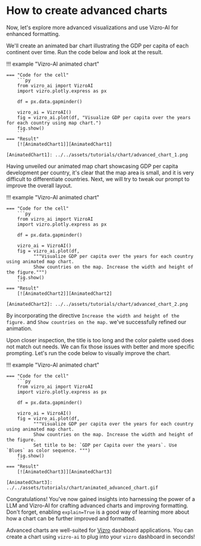 # How to create advanced charts
Now, let's explore more advanced visualizations and use Vizro-AI for enhanced formatting.

We'll create an animated bar chart illustrating the GDP per capita of each continent over time. Run the code below and look at the result.

!!! example "Vizro-AI animated chart"

    === "Code for the cell"
        ```py
        from vizro_ai import VizroAI
        import vizro.plotly.express as px

        df = px.data.gapminder()

        vizro_ai = VizroAI()
        fig = vizro_ai.plot(df, "Visualize GDP per capita over the years for each country using map chart.")
        fig.show()
        ```
    === "Result"
        [![AnimatedChart1]][AnimatedChart1]

    [AnimatedChart1]: ../../assets/tutorials/chart/advanced_chart_1.png

Having unveiled our animated map chart showcasing GDP per capita development per country, it's clear that the map area is small, and it is very difficult to differentiate countries.
Next, we will try to tweak our prompt to improve the overall layout.

!!! example "Vizro-AI animated chart"

    === "Code for the cell"
        ```py
        from vizro_ai import VizroAI
        import vizro.plotly.express as px

        df = px.data.gapminder()

        vizro_ai = VizroAI()
        fig = vizro_ai.plot(df,
              """Visualize GDP per capita over the years for each country using animated map chart.
              Show countries on the map. Increase the width and height of the figure.""")
        fig.show()
        ```
    === "Result"
        [![AnimatedChart2]][AnimatedChart2]

    [AnimatedChart2]: ../../assets/tutorials/chart/advanced_chart_2.png


By incorporating the directive `Increase the width and height of the figure.` and `Show countries on the map.` we've successfully refined our animation.

Upon closer inspection, the title is too long and the color palette used does not match out needs. We can fix those issues with better and more specific prompting. Let's run the code below to visually improve the chart.

!!! example "Vizro-AI animated chart"

    === "Code for the cell"
        ```py
        from vizro_ai import VizroAI
        import vizro.plotly.express as px

        df = px.data.gapminder()

        vizro_ai = VizroAI()
        fig = vizro_ai.plot(df,
              """Visualize GDP per capita over the years for each country using animated map chart.
              Show countries on the map. Increase the width and height of the figure.
              Set title to be: `GDP per Capita over the years`. Use `Blues` as color sequence. """)
        fig.show()
        ```
    === "Result"
        [![AnimatedChart3]][AnimatedChart3]

    [AnimatedChart3]: ../../assets/tutorials/chart/animated_advanced_chart.gif

Congratulations! You've now gained insights into harnessing the power of a LLM and Vizro-AI for crafting advanced charts and improving formatting. Don't forget, enabling `explain=True` is a good way of learning more about how a chart can be further improved and formatted.

Advanced charts are well-suited for [Vizro](https://github.com/mckinsey/vizro/tree/main/vizro-core) dashboard applications. You can create a chart using `vizro-ai` to plug into your `vizro` dashboard in seconds!
